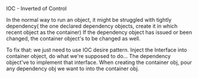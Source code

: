IOC - Inverted of Control

In the normal way to run an object, it might be struggled with tightly dependency( the one declared dependency objects, create it in which recent object as the container)
If the dependency object has issued or been changed, the container object's to be changed as well.

To fix that: we just need to use IOC desire pattern.
Inject the Interface into container object, do what we're supposed to do...
The dependency object've to implement that interface.
When creating the container obj, pour any dependency obj we want to into the container obj.
